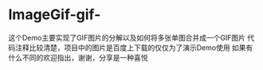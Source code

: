# ImageGif-gif-
这个Demo主要实现了GIF图片的分解以及如何将多张单图合并成一个GIF图片
代码注释比较清楚，项目中的图片是百度上下载的仅仅为了演示Demo使用
如果有什么不同的欢迎指出，谢谢，分享是一种喜悦
